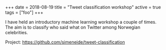 +++
date = 2018-08-19
title = "Tweet classification workshop"
active = true
tags = ["foo"]
+++


I have held an introductory machine learning workshop a couple of times.
The aim is to classify who said what on Twitter among Norwegian celebrities.

Project:
https://github.com/simeneide/tweet-classification
